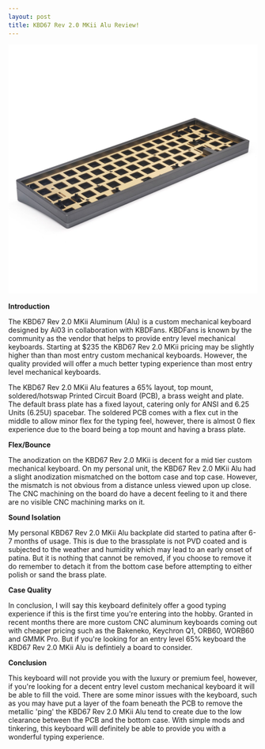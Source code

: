 ```yaml
---
layout: post
title: KBD67 Rev 2.0 MKii Alu Review!
---
```


![_config.yml](https://raw.githubusercontent.com/TeeheeTypes/TeeheeTypes.github.io/master/images/KBD67R2%20MKii%20Alu%20Grey.jpg)

**Introduction**

The KBD67 Rev 2.0 MKii Aluminum (Alu) is a custom mechanical keyboard designed by Ai03 in collaboration with KBDFans. KBDFans is known by the community as the vendor that helps to provide entry level mechanical keyboards. Starting at $235 the KBD67 Rev 2.0 MKii pricing may be slightly higher than than most entry custom mechanical keyboards. However, the quality provided will offer a much better typing experience than most entry level mechanical keyboards.

The KBD67 Rev 2.0 MKii Alu features a 65% layout, top mount, soldered/hotswap Printed Circuit Board (PCB), a brass weight and plate. The default brass plate has a fixed layout, catering only for ANSI and 6.25 Units (6.25U) spacebar. The soldered PCB comes with a flex cut in the middle to allow minor flex for the typing feel, however, there is almost 0 flex experience due to the board being a top mount and having a brass plate.

**Flex/Bounce**

The anodization on the KBD67 Rev 2.0 MKii is decent for a mid tier custom mechanical keyboard. On my personal unit, the KBD67 Rev 2.0 MKii Alu had a slight anodization mismatched on the bottom case and top case. However, the mismatch is not obvious from a distance unless viewed upon up close. The CNC machining on the board do have a decent feeling to it and there are no visible CNC machining marks on it.

**Sound Isolation**

My personal KBD67 Rev 2.0 MKii Alu backplate did started to patina after 6-7 months of usage. This is due to the brassplate is not PVD coated and is subjected to the weather and humidity which may lead to an early onset of patina. But it is nothing that cannot be removed, if you choose to remove it do remember to detach it from the bottom case before attempting to either polish or sand the brass plate. 

**Case Quality**

In conclusion, I will say this keyboard definitely offer a good typing experience if this is the first time you're entering into the hobby. Granted in recent months there are more custom CNC aluminum keyboards coming out with cheaper pricing such as the Bakeneko, Keychron Q1, ORB60, WORB60 and GMMK Pro. But if you're looking for an entry level 65% keyboard the KBD67 Rev 2.0 MKii Alu is defintiely a board to consider.

**Conclusion**

This keyboard will not provide you with the luxury or premium feel, however, if you're looking for a decent entry level custom mechanical keyboard it will be able to fill the void. There are some minor issues with the keyboard, such as you may have put a layer of the foam beneath the PCB to remove the metallic 'ping' the KBD67 Rev 2.0 MKii Alu tend to create due to the low clearance between the PCB and the bottom case. With simple mods and tinkering, this keyboard will definitely be able to provide you with a wonderful typing experience.
